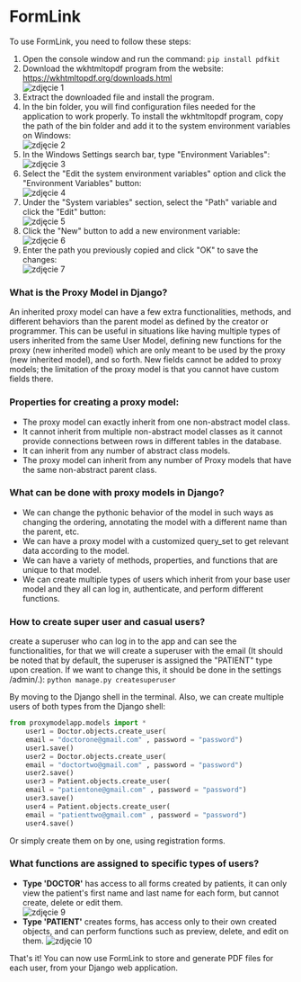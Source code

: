 <h1>FormLink</h1>
<p>To use FormLink, you need to follow these steps:</p>
<ol>
  <li>Open the console window and run the command: <code>pip install pdfkit</code></li>
  <li>Download the wkhtmltopdf program from the website: <a href="https://wkhtmltopdf.org/downloads.html">https://wkhtmltopdf.org/downloads.html</a><br>
      <img src="./img/img1.png" alt="zdjęcie 1"></li>
  <li>Extract the downloaded file and install the program.</li>
  <li>In the bin folder, you will find configuration files needed for the application to work properly. To install the wkhtmltopdf program, copy the path of the bin folder and add it to the system environment variables on Windows:<br>
      <img src="./img/img2.png" alt="zdjęcie 2"></li>
  <li>In the Windows Settings search bar, type "Environment Variables":<br>
      <img src="./img/img3.png" alt="zdjęcie 3"></li>
  <li>Select the "Edit the system environment variables" option and click the "Environment Variables" button:<br>
      <img src="./img/img4.png" alt="zdjęcie 4"></li>
  <li>Under the "System variables" section, select the "Path" variable and click the "Edit" button:<br>
      <img src="./img/img5.png" alt="zdjęcie 5"></li>
  <li>Click the "New" button to add a new environment variable:<br>
      <img src="./img/img6.png" alt="zdjęcie 6"></li>
  <li>Enter the path you previously copied and click "OK" to save the changes:<br>
      <img src="./img/img7.png" alt="zdjęcie 7"></li>
</ol>
<h3>What is the Proxy Model in Django?</h3>
  <p>An inherited proxy model can have a few extra functionalities, methods, and different behaviors than the parent model as defined by the creator or programmer. This can be useful in situations like having multiple types of users inherited from the same User Model, defining new functions for the proxy (new inherited model) which are only meant to be used by the proxy (new inherited model), and so forth. New fields cannot be added to proxy models; the limitation of the proxy model is that you cannot have custom fields there.</p>
  <h3>Properties for creating a proxy model:</h3>
  <ul>
    <li>The proxy model can exactly inherit from one non-abstract model class.</li>
    <li>It cannot inherit from multiple non-abstract model classes as it cannot provide connections between rows in different tables in the database.</li>
    <li>It can inherit from any number of abstract class models.</li>
    <li>The proxy model can inherit from any number of Proxy models that have the same non-abstract parent class.</li>
  </ul>
  <h3>What can be done with proxy models in Django?</h3>
  <ul>
    <li>We can change the pythonic behavior of the model in such ways as changing the ordering, annotating the model with a different name than the parent, etc.</li>
    <li>We can have a proxy model with a customized query_set to get relevant data according to the model.</li>
    <li>We can have a variety of methods, properties, and functions that are unique to that model.</li>
    <li>We can create multiple types of users which inherit from your base user model and they all can log in, authenticate, and perform different functions.</li>
  </ul>
  
  <h3>How to create super user and casual users?</h3>
  <p>create a superuser who can log in to the app and can see the functionalities, for that we will create a superuser with the email (It should be noted that by default, the superuser is assigned the "PATIENT" type upon creation. If we want to change this, it should be done in the settings /admin/.): <code>python manage.py createsuperuser</code></p>

<p>By moving to the Django shell in the terminal. Also, we can create multiple users of both types from the Django shell:</p>
  
```python
from proxymodelapp.models import *
    user1 = Doctor.objects.create_user(
    email = "doctorone@gmail.com" , password = "password")
    user1.save()
    user2 = Doctor.objects.create_user(
    email = "doctortwo@gmail.com" , password = "password")
    user2.save()
    user3 = Patient.objects.create_user(
    email = "patientone@gmail.com" , password = "password")
    user3.save()
    user4 = Patient.objects.create_user(
    email = "patienttwo@gmail.com" , password = "password")
    user4.save() 
```

<p>Or simply create them on by one, using registration forms.</p>
  <h3>What functions are assigned to specific types of users?</h3>
  <ul>
    <li><strong>Type 'DOCTOR'</strong> has access to all forms created by patients, it can only view the patient's first name and last name for each form, but cannot create, delete or edit them.</li>
  <img src="./img/img9.png" alt="zdjęcie 9">
    <li><strong> Type 'PATIENT'</strong>  creates forms, has access only to their own created objects, and can perform functions such as preview, delete, and edit on them.
  <img src="./img/img10.png" alt="zdjęcie 10">
  </li>
  </ul>
<p>That's it! You can now use FormLink to store and generate PDF files for each user, from your Django web application.</p>
